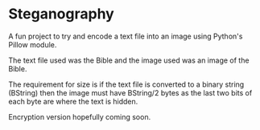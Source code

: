 # Steganography

A fun project to try and encode a text file into an image using Python's Pillow module.

The text file used was the Bible and the image used was an image of the Bible.

The requirement for size is if the text file is converted to a binary string (BString) then the image must have BString/2 bytes as the last two bits of each byte are where the text is hidden.

Encryption version hopefully coming soon.
